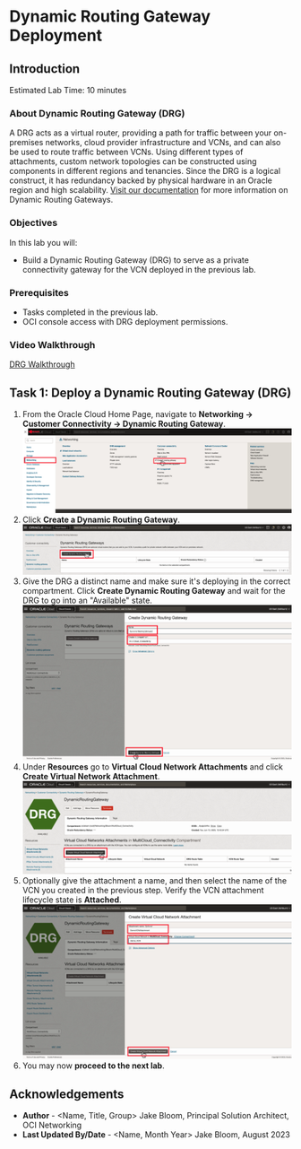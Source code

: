 # Dynamic Routing Gateway Deployment

## Introduction

Estimated Lab Time: 10 minutes

### About Dynamic Routing Gateway (DRG)

A DRG acts as a virtual router, providing a path for traffic between your on-premises networks, cloud provider infrastructure and VCNs, and can also be used to route traffic between VCNs. Using different types of attachments, custom network topologies can be constructed using components in different regions and tenancies. Since the DRG is a logical construct, it has redundancy backed by physical hardware in an Oracle region and high scalability. [Visit our documentation](https://docs.oracle.com/en-us/iaas/Content/Network/Tasks/Overview_of_VCNs_and_Subnets.htm) for more information on Dynamic Routing Gateways.

### Objectives

In this lab you will:

* Build a Dynamic Routing Gateway (DRG) to serve as a private connectivity gateway for the VCN deployed in the previous lab.

### Prerequisites

* Tasks completed in the previous lab.
* OCI console access with DRG deployment permissions.

### Video Walkthrough

[DRG Walkthrough](youtube:PwcLY9fmU3k:large)

## Task 1: Deploy a Dynamic Routing Gateway (DRG)

1. From the Oracle Cloud Home Page, navigate to **Networking -> Customer Connectivity -> Dynamic Routing Gateway**.
  ![DRG Navigation](images/drg-1.png)
2. Click **Create a Dynamic Routing Gateway**.
  ![DRG Navigation](images/drg-2.png)
3. Give the DRG a distinct name and make sure it's deploying in the correct compartment. Click **Create Dynamic Routing Gateway** and wait for the DRG to go into an "Available" state.
  ![DRG Create](images/drg-3.png)
4. Under **Resources** go to **Virtual Cloud Network Attachments** and click **Create Virtual Network Attachment**.
  ![Attach VCN to DRG](images/drg-4.png)
5. Optionally give the attachment a name, and then select the name of the VCN you created in the previous step. Verify the VCN attachment lifecycle state is **Attached**.
  ![Verify VCN Attachment](images/drg-5.png)
6. You may now **proceed to the next lab**.

## Acknowledgements

* **Author** - <Name, Title, Group> Jake Bloom, Principal Solution Architect, OCI Networking
* **Last Updated By/Date** - <Name, Month Year> Jake Bloom, August 2023
